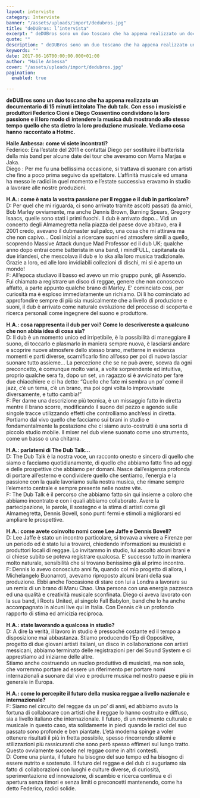 ```yaml
---
layout: interviste
category: Interviste
banner: "/assets/uploads/import/dedubros.jpg"
title: "deDUBros: l’intervista"
excerpt: " deDUBros sono un duo toscano che ha appena realizzato un documentario di 15 minuti intitolato The dub talk. Con esso i musicisti e produttori Federico Cioni e Diego Cossentino condividono la loro passione e il loro modo di intendere la musica dub mostrando allo stesso tempo quello che sta dietro la loro produzione musicale. Vediamo…"
quote: ""
description: " deDUBros sono un duo toscano che ha appena realizzato un documentario di 15 minuti intitolato The dub talk. Con esso i musicisti e produttori Federico Cioni e Diego Cossentino condividono la loro passione e il loro modo di intendere la musica dub mostrando allo stesso tempo quello che sta dietro la loro produzione musicale. Vediamo…"
keywords: ""
date: 2017-06-16T00:00:00.000+01:00
author: "Haile Anbessa"
cover: "/assets/uploads/import/dedubros.jpg"
pagination:
  enabled: true

---
```


  
 **deDUBros sono un duo toscano che ha appena realizzato un documentario di 15 minuti intitolato The dub talk. Con esso i musicisti e produttori Federico Cioni e Diego Cossentino condividono la loro passione e il loro modo di intendere la musica dub mostrando allo stesso tempo quello che sta dietro la loro produzione musicale. Vediamo cosa hanno raccontato a Hotmc.** 
  
**Haile Anbessa: come vi siete incontrati?**  
Federico: Era l’estate del 2011 e contattai Diego per sostituire il batterista della mia band per alcune date dei tour che avevamo con Mama Marjas e Jaka.  
Diego : Per me fu una bellissima occasione, si trattava di suonare con artisti che fino a poco prima seguivo da spettatore. L’affinità musicale ed umana ha messo le radici in quel momento e l’estate successiva eravamo in studio a lavorare alle nostre produzioni.

**H.A.: come è nata la vostra passione per il reggae e il dub in particolare?**  
D: Per quel che mi riguarda, ci sono arrivato tramite ascolti passati da amici, Bob Marley ovviamente, ma anche Dennis Brown, Burning Spears, Gregory Isaacs, quelle sono stati i primi fuochi. Il dub è arrivato dopo… Vidi un concerto degli Almamegretta nella piazza del paese dove abitavo, era il 2001 credo, avevano il dubmaster sul palco, una cosa che mi attirava ma che non capivo… Così iniziai a ricercare suoni ed atmosfere simili a quello, scoprendo Massive Attack dunque Mad Professor ed il dub UK; qualche anno dopo entrai come batterista in una band, i mindFULL, capitanata da due irlandesi, che mescolava il dub e lo ska alla loro musica tradizionale. Grazie a loro, ed alle loro invidiabili collezioni di dischi, mi si è aperto un mondo!  
F: All’epoca studiavo il basso ed avevo un mio gruppo punk, gli Assenzio. Fui chiamato a registrare un disco di reggae, genere che non conoscevo affatto, a parte appunto qualche brano di Marley. E’ cominciato così, per curiosità ma è esploso immediatamente un richiamo. Di lì ho cominciato ad approfondire sempre di più sia musicalmente che a livello di produzione e suoni, il dub è arrivato come naturale evoluzione del processo di scoperta e ricerca personali come ingegnere del suono e produttore.

**H.A.: cosa rappresenta il dub per voi? Come lo descrivereste a qualcuno che non abbia idea di cosa sia?**  
D: Il dub è un momento unico ed irripetibile, è la possibilità di maneggiare il suono, di toccarlo e plasmarlo in maniera sempre nuova, è lasciarsi andare e scoprire nuove atmosfere dello stesso brano, metterne in evidenza momenti e parti diverse, scarnificarlo fino all’osso per poi di nuovo lasciar suonare tutto assieme… La percezione che se ne può avere, scevra da ogni preconcetto, è comunque molto varia, a volte sorprendente ed intuitiva, proprio qualche sera fa, dopo un set, un ragazzo si è avvicinato per fare due chiacchiere e ci ha detto: “Quello che fate mi sembra un po’ come il jazz, c’è un tema, c’è un brano, ma poi ogni volta lo improvvisate diversamente, e tutto cambia!”  
F: Per darne una descrizione più tecnica, è un missaggio fatto in diretta mentre il brano scorre, modificando il suono del pezzo e agendo sulle singole tracce utilizzando effetti che controlliamo anch’essi in diretta. Portiamo dal vivo quello che facciamo sui brani in studio e fondamentalmente la postazione che ci siamo auto-costruiti è una sorta di piccolo studio mobile. Il mixer nel dub viene suonato come uno strumento, come un basso o una chitarra.

**H.A.: parlatemi di The Dub Talk…**  
D: The Dub Talk è la nostra voce, un racconto onesto e sincero di quello che siamo e facciamo quotidianamente, di quello che abbiamo fatto fino ad oggi e delle prospettive che abbiamo per domani. Nasce dall’esigenza profonda di portare all’esterno e condividere quello che sentiamo, l’energia e la passione con la quale lavoriamo sulla nostra musica, che rimane sempre l’elemento centrale e sempre presente nelle nostre vite.  
F: The Dub Talk è il percorso che abbiamo fatto sin qui insieme a coloro che abbiamo incontrato e con i quali abbiamo collaborato. Avere la partecipazione, le parole, il sostegno e la stima di artisti come gli Almamegretta, Dennis Bovell, sono punti fermi e stimoli a migliorarsi ed ampliare le prospettive.

**H.A.: come avete coinvolto nomi come Lee Jaffe e Dennis Bovell?**  
D: Lee Jaffe è stato un incontro particolare, si trovava a vivere a Firenze per un periodo ed è stato lui a trovarci, chiedendo informazioni su musicisti e produttori locali di reggae. Lo invitammo in studio, lui ascoltò alcuni brani e ci chiese subito se poteva registrare qualcosa. E’ successo tutto in maniera molto naturale, sensibilità che si trovano benissimo già al primo incontro.  
F: Dennis lo avevo conosciuto anni fa, quando col mio progetto di allora, i Michelangelo Buonarroti, avevamo riproposto alcuni brani della sua produzione. Ebbi anche l’occasione di stare con lui a Londra a lavorare su un remix di un brano di Manu Chao. Una persona con una energia pazzesca ed una qualità e creatività musicale sconfinata. Diego ci aveva lavorato con la sua band, i Roots United, al singolo Fall Babylon, band che lo ha anche accompagnato in alcuni live qui in Italia. Con Dennis c’è un profondo rapporto di stima ed amicizia reciproca.

**H.A.: state lavorando a qualcosa in studio?**  
D: A dire la verità, il lavoro in studio è pressoché costante ed il tempo a disposizione mai abbastanza. Stiamo producendo l’Ep di Oppositive, progetto di due giovani artisti italiani, un disco in collaborazione con artisti messicani, abbiamo terminato delle registrazioni per dei Sound System e ci apprestiamo ad iniziarne delle altre.  
Stiamo anche costruendo un nucleo produttivo di musicisti, ma non solo, che vorremmo portare ad essere un riferimento per portare nomi internazionali a suonare dal vivo e produrre musica nel nostro paese e più in generale in Europa.

**H.A.: come lo percepite il futuro della musica reggae a livello nazionale e internazionale?**  
F: Siamo nel circuito del reggae da un po’ di anni, ed abbiamo avuto la fortuna di collaborare con artisti che il reggae lo hanno costruito e diffuso, sia a livello italiano che internazionale. Il futuro, di un movimento culturale e musicale in questo caso, sta solidamente in piedi quando le radici del suo passato sono profonde e ben piantate. L’età moderna spinge a voler ottenere risultati il più in fretta possibile, spesso rincorrendo stilemi e stilizzazioni più rassicuranti che sono però spesso effimeri sul lungo tratto. Questo ovviamente succede nel reggae come in altri contesti.  
D: Come una pianta, il futuro ha bisogno del suo tempo ed ha bisogno di essere nutrito e sostenuto. Il futuro del reggae e del dub ci auguriamo sia fatto di collaborazioni con luoghi e culture diverse, di curiosità, sperimentazione ed innovazione, di scambio e ricerca continua e di apertura senza timori e senza limiti o preconcetti mantenendo, come ha detto Federico, radici solide.